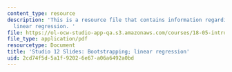 ```yaml
---
content_type: resource
description: 'This is a resource file that contains information regarding bootstrapping;
  linear regression. '
file: https://ol-ocw-studio-app-qa.s3.amazonaws.com/courses/18-05-introduction-to-probability-and-statistics-spring-2014/2cd74f5d5a1f92026e67a06a6492a0bd_MIT18_05S14_studio12_slides.pdf
file_type: application/pdf
resourcetype: Document
title: 'Studio 12 Slides: Bootstrapping; linear regression'
uid: 2cd74f5d-5a1f-9202-6e67-a06a6492a0bd
---
```

